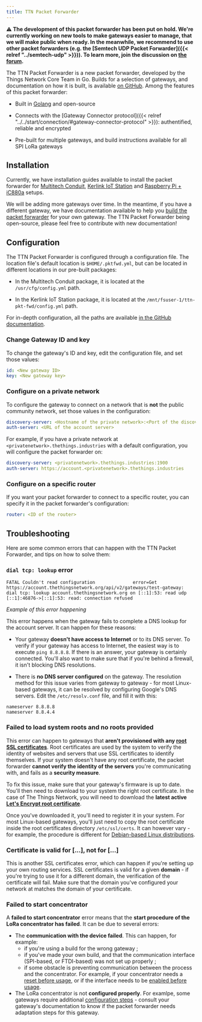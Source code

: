 ```yaml
---
title: TTN Packet Forwarder
---
```


**⚠️ The development of this packet forwarder has been put on hold. We're currently working on new tools to make gateways easier to manage, that we will make public when ready. In the meanwhile, we recommend to use other packet forwarders (e.g. the [Semtech UDP Packet Forwarder]({{< relref "../semtech-udp" >}})). To learn more, join the discussion on [the forum](https://www.thethingsnetwork.org/forum/t/new-ttn-packet-forwarder-available/7644/46).**

The TTN Packet Forwarder is a new packet forwarder, developed by the Things Network Core Team in Go. Builds for a selection of gateways, and documentation on how it is built, is available [on GitHub](https://github.com/TheThingsNetwork/packet_forwarder). Among the features of this packet forwarder:

* Built in [Golang](https://golang.org) and open-source

* Connects with the [Gateway Connector protocol]({{< relref "../../start/connection/#gateway-connector-protocol" >}}): authentified, reliable and encrypted

* Pre-built for multiple gateways, and build instructions available for all SPI LoRa gateways

## Installation

Currently, we have installation guides available to install the packet forwarder for [Multitech Conduit](https://github.com/TheThingsNetwork/packet_forwarder/blob/master/docs/INSTALL_INSTRUCTIONS/MULTITECH.md), [Kerlink IoT Station](https://github.com/TheThingsNetwork/packet_forwarder/blob/master/docs/INSTALL_INSTRUCTIONS/KERLINK.md) and [Raspberry Pi + iC880a](https://github.com/TheThingsNetwork/packet_forwarder/blob/master/docs/INSTALL_INSTRUCTIONS/IMST_RPI.md) setups.

We will be adding more gateways over time. In the meantime, if you have a different gateway, we have documentation available to help you [build the packet forwarder](https://github.com/TheThingsNetwork/packet_forwarder/blob/master/docs/INSTALL_INSTRUCTIONS/SPI.md) for your own gateway. The TTN Packet Forwarder being open-source, please feel free to contribute with new documentation!

## Configuration

The TTN Packet Forwarder is configured through a configuration file. The location file's default location is `$HOME/.pktfwd.yml`, but can be located in different locations in our pre-built packages:

* In the Multitech Conduit package, it is located at the `/usr/cfg/config.yml` path.

* In the Kerlink IoT Station package, it is located at the `/mnt/fsuser-1/ttn-pkt-fwd/config.yml` path.

For in-depth configuration, all the paths are available [in the GitHub documentation](https://github.com/TheThingsNetwork/packet_forwarder#run).

### Change Gateway ID and key

To change the gateway's ID and key, edit the configuration file, and set those values:

```yaml
id: <New gateway ID>
key: <New gateway key>
```

### Configure on a private network

To configure the gateway to connect on a network that is **not** the public community network, set those values in the configuration:

```yaml
discovery-server: <Hostname of the private network>:<Port of the discovery server>
auth-server: <URL of the account server>
```

For example, if you have a private network at `<privatenetwork>.thethings.industries` with a default configuration, you will configure the packet forwarder on:

```yaml
discovery-server: <privatenetwork>.thethings.industries:1900
auth-server: https://account.<privatenetwork>.thethings.industries
```

### Configure on a specific router

If you want your packet forwarder to connect to a specific router, you can specify it in the packet forwarder's configuration:

```yaml
router: <ID of the router>
```

## Troubleshooting

Here are some common errors that can happen with the TTN Packet Forwarder, and tips on how to solve them:

### `dial tcp: lookup` error

```
FATAL Couldn't read configuration              error=Get https://account.thethingsnetwork.org/api/v2/gateways/test-gateway: dial tcp: lookup account.thethingsnetwork.org on [::1]:53: read udp [::1]:46876->[::1]:53: read: connection refused
```

_Example of this error happening_

This error happens when the gateway fails to complete a DNS lookup for the account server. It can happen for these reasons:

* Your gateway **doesn't have access to Internet** or to its DNS server. To verify if your gateway has access to Internet, the easiest way is to execute `ping 8.8.8.8`. If there is an answer, your gateway is certainly connected. You'll also want to make sure that if you're behind a firewall, it isn't blocking DNS resolutions.

* There is **no DNS server configured** on the gateway. The resolution method for this issue varies from gateway to gateway - for most Linux-based gateways, it can be resolved by configuring Google's DNS servers. Edit the `/etc/resolv.conf` file, and fill it with this:

```
nameserver 8.8.8.8
nameserver 8.8.4.4
```

### Failed to load system roots and no roots provided

This error can happen to gateways that **aren't provisioned with any [root SSL certificates](https://www.globalsign.com/en/ssl-information-center/what-are-certification-authorities-trust-hierarchies/)**. Root certificates are used by the system to verify the identity of websites and servers that use SSL certificates to identify themselves. If your system doesn't have any root certificate, the packet forwarder **cannot verify the identity of the servers** you're communicating with, and fails as a **security measure**.

To fix this issue, make sure that your gateway's firmware is up to date. You'll then need to download to your system the right root certificate. In the case of The Things Network, you will need to download the **latest active [Let's Encrypt root certificate](https://letsencrypt.org/certificates/)**.

Once you've downloaded it, you'll need to register it in your system. For most Linux-based gateways, you'll just need to copy the root certificate inside the root certificates directory `/etc/ssl/certs`. It can however vary - for example, the procedure is different for [Debian-based Linux distributions](http://wiki.cacert.org/FAQ/ImportRootCert#Debian).

### Certificate is valid for [...], not for [...]

This is another SSL certificates error, which can happen if you're setting up your own routing services. SSL certificates is valid for a given **domain** - if you're trying to use it for a different domain, the verification of the certificate will fail. Make sure that the domain you've configured your network at matches the domain of your certificate.

### Failed to start concentrator

A **failed to start concentrator** error means that the **start procedure of the LoRa concentrator has failed**. It can be due to several errors:

* The **communication with the device failed**. This can happen, for example:
  * if you're using a build for the wrong gateway ;
  * if you've made your own build, and that the communication interface (SPI-based, or FTDI-based) was not set up properly ;
  * if some obstacle is preventing communication between the process and the concentrator. For example, if your concentrator needs a [reset before usage](https://github.com/TheThingsNetwork/packet_forwarder/blob/develop/docs/INSTALL_INSTRUCTIONS/IMST_RPI.md#pin-reset), or if the interface needs to be [enabled before usage](https://www.thethingsnetwork.org/forum/t/pause-or-stop-packet-forwarding-on-kerlink/5352/2).
* The LoRa concentrator is not **configured properly**. For examlpe, some gateways require additional [configuration steps](https://github.com/TheThingsNetwork/packet_forwarder/blob/dd535444e02f5ddd3ca379f2de715d417bde0f0c/pktfwd/configuration.go#L18-L21) - consult your gateway's documentation to know if the packet forwarder needs adaptation steps for this gateway.
